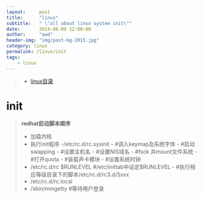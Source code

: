 ```yaml
---
layout:     post
title:      "linux"
subtitle:   " \"all about linux system init\""
date:       2014-06-09 12:00:00
author:     "awd"
header-img: "img/post-bg-2015.jpg"
category: linux
permalink: /linux/init
tags:
    - linux
---
```

> - [linux目录](/linux/)


# init

> **redhat启动脚本顺序**
>
> - 加载内核
> - 执行init程序
> -/etc/rc.d/rc.sysinit
	- #调入keymap及系统字体
	- #启动swapping
	- #设置主机名
	- #设置NIS域名
	- #fsck 并mount文件系统
	- #打开quota
	- #装载声卡模块
	- #设置系统时钟
> - /etc/rc.d/rc $RUNLEVEL  #/etc/inittab中设定$RUNLEVEL
	- #执行相应等级目录下的脚本/etc/rc.d/rc3.d/Sxxx
> - /etc/rc.d/rc.local
> - /sbin/mingetty      #等待用户登录



